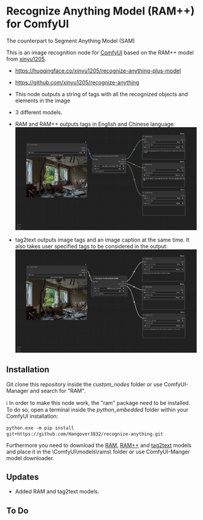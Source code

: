 # Recognize Anything Model (RAM++) for ComfyUI

The counterpart to Segment Anything Model (SAM)

This is an image recognition node for [ComfyUI](https://github.com/comfyanonymous/ComfyUI) based on the RAM++ model from [xinyu1205](https://huggingface.co/xinyu1205).

* https://huggingface.co/xinyu1205/recognize-anything-plus-model
* https://github.com/xinyu1205/recognize-anything

* This node outputs a string of tags with all the recognized objects and elements in the image
* 3 different models.
* RAM and RAM++ outputs tags in English and Chinese language:
![alt text](images/ram_workflow.png)
* tag2text outputs image tags and an image caption at the same time. It also takes user specified tags to be considered in the output:
![alt text](images/tag2text_workflow.png)

## Installation

Git clone this repository inside the *custom_nodes* folder or use ComfyUI-Manager and search for "RAM".

ℹ️ In order to make this node work, the "ram" package need to be installed. To do so, open a terminal inside the *python_embedded* folder within your ComfyUI installation:

```
python.exe -m pip install git+https://github.com/Hangover3832/recognize-anything.git
```

Furthermore you need to download the [RAM](https://huggingface.co/xinyu1205/recognize_anything_model/resolve/main/ram_swin_large_14m.pth),
[RAM++](https://huggingface.co/xinyu1205/recognize-anything-plus-model/resolve/main/ram_plus_swin_large_14m.pth) and [tag2text](https://huggingface.co/xinyu1205/recognize_anything_model/resolve/main/tag2text_swin_14m.pth) models and place it in the \ComfyUI\models\rams\ folder or use ComfyUI-Manger model downloader.

## Updates
* Added RAM and tag2text models.

## To Do
